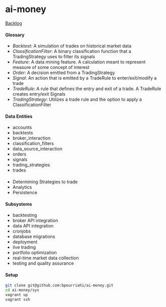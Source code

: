 # ai-money
[Backlog](https://trello.com/b/JIK5gFh8/tradesys)

#### Glossary
- *Backtest*: A simulation of trades on historical market data
- *ClassificationFilter*: A binary classification function that a TradingStrategy uses to filter its signals
- *Feature*: A data mining feature. A calculation meant to represent measure of some concept of interest
- *Order*: A decision emitted from a TradingStrategy
- *Signal*: An action that is emitted by a TradeRule to enter/exit/modify a trade
- *TradeRule*: A rule that defines the entry and exit of a trade. A TradeRule creates entry/exit Signals
- *TradingStrategy*: Utilizes a trade rule and the option to apply a ClassificationFilter

#### Data Entities
- accounts
- backtests
- broker_interaction
- classification_filters
- data_source_interaction
- orders
- signals
- trading_strategies
- trades

#### 
- Determining Strategies to trade
- Analytics
- Persistence

#### Subsystems
- backtesting
- broker API integration
- data API integration
- cronjobs
- database migrations
- deployment
- live trading
- portfolio optimization
- real-time market data collection
- testing and quality assurance

#### Setup
```sh
git clone git@github.com:bpourriahi/ai-money.git
cd ai-money/sys
vagrant up
vagrant ssh
```
